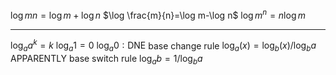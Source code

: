 $\log mn=\log m+\log n$
$\log \frac{m}{n}=\log m-\log n$
$\log m^n=n\log m$


---
$\log_{a}a^k=k$
$\log_{a}1=0$
$\log_{a}0:\text{DNE}$
base change rule
	$\log_{a}(x)=\log_{b}(x)/\log_{b}a$
APPARENTLY base switch rule
	$\log_{a}b=1/\log_{b}a$
